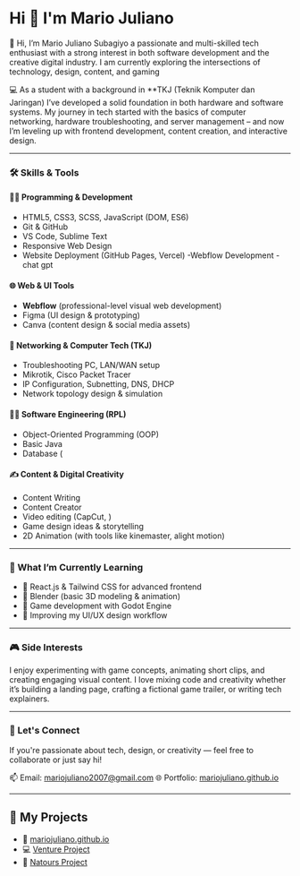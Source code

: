 # Hi 👋 I'm Mario Juliano

🚀 Hi, I’m Mario Juliano Subagiyo 
 a passionate and multi-skilled tech enthusiast with a strong interest in both software development  and the creative digital industry. I am currently exploring the intersections of technology, design, content, and gaming

💻 As a student with a background in **TKJ (Teknik Komputer dan Jaringan) I’ve developed a solid foundation in both hardware and software systems. My journey in tech started with the basics of computer networking, hardware troubleshooting, and server management – and now I’m leveling up with frontend development, content creation, and interactive design.

---

### 🛠 Skills & Tools

#### 👨‍💻 Programming & Development
- HTML5, CSS3, SCSS, JavaScript (DOM, ES6)
- Git & GitHub
- VS Code, Sublime Text
- Responsive Web Design
- Website Deployment (GitHub Pages, Vercel)
-Webflow Development
-chat gpt

#### 🌐 Web & UI Tools
- **Webflow** (professional-level visual web development)
- Figma (UI design & prototyping)
- Canva (content design & social media assets)

#### 🧰 Networking & Computer Tech (TKJ)
- Troubleshooting PC, LAN/WAN setup
- Mikrotik, Cisco Packet Tracer
- IP Configuration, Subnetting, DNS, DHCP
- Network topology design & simulation

#### 👨‍💻 Software Engineering (RPL)
- Object-Oriented Programming (OOP)
- Basic Java
- Database (


#### ✍️ Content & Digital Creativity
- Content Writing
- Content Creator
- Video editing (CapCut, )
- Game design ideas & storytelling
- 2D Animation (with tools like kinemaster, alight motion)

---

### 🎯 What I’m Currently Learning
- 🌱 React.js & Tailwind CSS for advanced frontend
- 🌱 Blender (basic 3D modeling & animation)
- 🌱 Game development with Godot Engine
- 🌱 Improving my UI/UX design workflow

---

### 🎮 Side Interests
I enjoy experimenting with game concepts, animating short clips, and creating engaging visual content. I love mixing code and creativity whether it’s building a landing page, crafting a fictional game trailer, or writing tech explainers.

---

### 🤝 Let's Connect
If you're passionate about tech, design, or creativity — feel free to collaborate or just say hi!

📫 Email: mariojuliano2007@gmail.com
🌐 Portfolio: [mariojuliano.github.io](https://mariojuliano.github.io)

---



## 🔧 My Projects
- 💼 [mariojuliano.github.io](https://mariojuliano.github.io)
- 💻 [Venture Project](https://github.com/JULIANO2007/Venture)
- 🎨 [Natours Project](https://github.com/JULIANO2007/Natours-Project)
